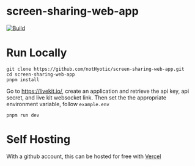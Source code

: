 # screen-sharing-web-app
[![Build](https://github.com/notHyotic/screen-sharing-web-app/actions/workflows/build.yml/badge.svg)](https://github.com/bnlabs/mello/actions/workflows/build.yml)

# Run Locally
``` 
git clone https://github.com/notHyotic/screen-sharing-web-app.git
cd screen-sharing-web-app
pnpm install
```

Go to https://livekit.io/, create an application and retrieve the api key, api secret, and live kit websocket link. Then set the the appropriate environment variable, follow `example.env`


```
pnpm run dev
```

# Self Hosting
With a github account, this can be hosted for free with [Vercel](https://vercel.com/)